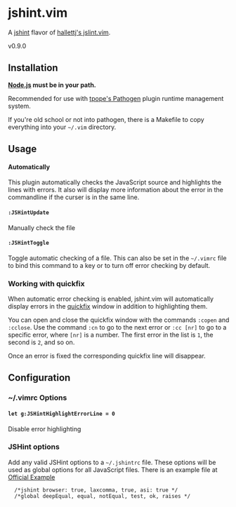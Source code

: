 # jshint.vim

A [jshint](https://github.com/jshint/jshint) flavor of [hallettj's
jslint.vim](https://github.com/hallettj/jslint.vim).

v0.9.0

## Installation

**[Node.js](http://nodejs.org) must be in your path.**

Recommended for use with [tpope's
Pathogen](https://github.com/tpope/vim-pathogen) plugin runtime
management system.

If you're old school or not into pathogen, there is a Makefile to copy 
everything into your `~/.vim` directory.

## Usage

#### Automatically
This plugin automatically checks the JavaScript source and highlights the lines 
with errors. It also will display more information about the error in the 
commandline if the curser is in the same line.

#### `:JSHintUpdate`
Manually check the file

#### `:JSHintToggle`
Toggle automatic checking of a file. This can also be set in the `~/.vimrc` file
to bind this command to a key or to turn off error checking by default.

### Working with quickfix
When automatic error checking is enabled, jshint.vim will automatically display
errors in the [quickfix][] window in addition to highlighting them.

You can open and close the quickfix window with the commands `:copen` and
`:cclose`.  Use the command `:cn` to go to the next error or `:cc [nr]` to go
to a specific error, where `[nr]` is a number.  The first error in the list is
`1`, the second is `2`, and so on.

Once an error is fixed the corresponding quickfix line will disappear.

[quickfix]: http://vimdoc.sourceforge.net/htmldoc/quickfix.html  "Vim documentation: quickfix"

## Configuration

### ~/.vimrc Options

#### `let g:JSHintHighlightErrorLine = 0`
Disable error highlighting

### JSHint options
Add any valid JSHint options to a `~/.jshintrc` file. These options will be
used as global options for all JavaScript files. There is an example file at
[Official Example](https://github.com/jshint/jshint/blob/master/examples/.jshintrc)

      /*jshint browser: true, laxcomma, true, asi: true */
      /*global deepEqual, equal, notEqual, test, ok, raises */

